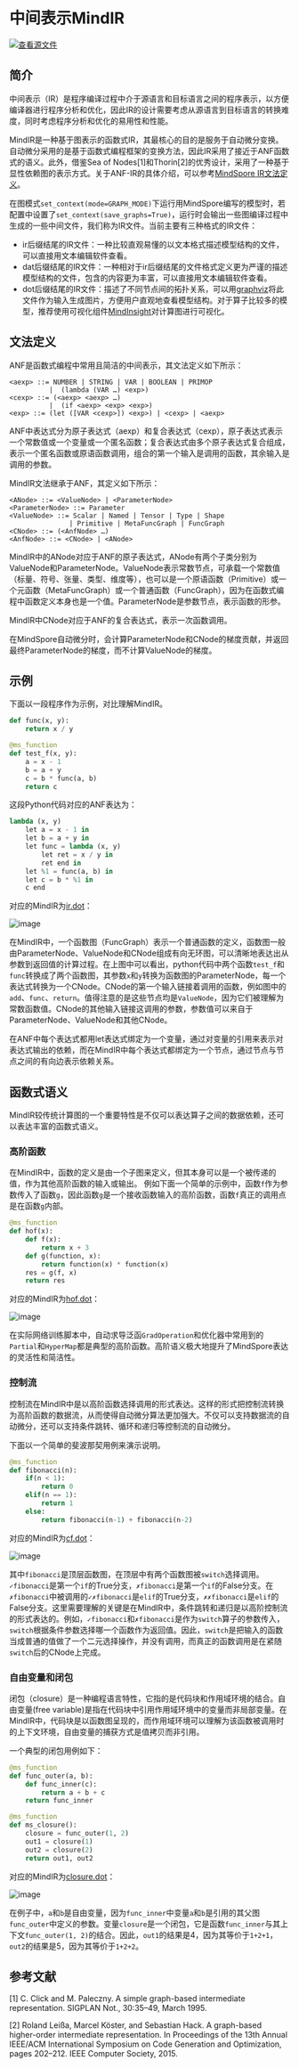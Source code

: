 # 中间表示MindIR

[![查看源文件](https://mindspore-website.obs.cn-north-4.myhuaweicloud.com/website-images/r1.9/resource/_static/logo_source.png)](https://gitee.com/mindspore/docs/blob/r1.9/docs/mindspore/source_zh_cn/design/mindir.md)

## 简介

中间表示（IR）是程序编译过程中介于源语言和目标语言之间的程序表示，以方便编译器进行程序分析和优化，因此IR的设计需要考虑从源语言到目标语言的转换难度，同时考虑程序分析和优化的易用性和性能。

MindIR是一种基于图表示的函数式IR，其最核心的目的是服务于自动微分变换。自动微分采用的是基于函数式编程框架的变换方法，因此IR采用了接近于ANF函数式的语义。此外，借鉴Sea of Nodes[1]和Thorin[2]的优秀设计，采用了一种基于显性依赖图的表示方式。关于ANF-IR的具体介绍，可以参考[MindSpore IR文法定义](https://www.mindspore.cn/docs/zh-CN/r1.9/design/mindir.html#文法定义)。

在图模式`set_context(mode=GRAPH_MODE)`下运行用MindSpore编写的模型时，若配置中设置了`set_context(save_graphs=True)`，运行时会输出一些图编译过程中生成的一些中间文件，我们称为IR文件。当前主要有三种格式的IR文件：

- ir后缀结尾的IR文件：一种比较直观易懂的以文本格式描述模型结构的文件，可以直接用文本编辑软件查看。
- dat后缀结尾的IR文件：一种相对于ir后缀结尾的文件格式定义更为严谨的描述模型结构的文件，包含的内容更为丰富，可以直接用文本编辑软件查看。
- dot后缀结尾的IR文件：描述了不同节点间的拓扑关系，可以用[graphviz](http://graphviz.org)将此文件作为输入生成图片，方便用户直观地查看模型结构。对于算子比较多的模型，推荐使用可视化组件[MindInsight](https://www.mindspore.cn/mindinsight/docs/zh-CN/r1.9/dashboard.html#计算图可视化)对计算图进行可视化。

## 文法定义

ANF是函数式编程中常用且简洁的中间表示，其文法定义如下所示：

```text
<aexp> ::= NUMBER | STRING | VAR | BOOLEAN | PRIMOP
          |  (lambda (VAR …) <exp>)
<cexp> ::= (<aexp> <aexp> …)
          |  (if <aexp> <exp> <exp>)
<exp> ::= (let ([VAR <cexp>]) <exp>) | <cexp> | <aexp>

```

ANF中表达式分为原子表达式（aexp）和复合表达式（cexp），原子表达式表示一个常数值或一个变量或一个匿名函数；复合表达式由多个原子表达式复合组成，表示一个匿名函数或原语函数调用，组合的第一个输入是调用的函数，其余输入是调用的参数。

MindIR文法继承于ANF，其定义如下所示：

```text
<ANode> ::= <ValueNode> | <ParameterNode>
<ParameterNode> ::= Parameter
<ValueNode> ::= Scalar | Named | Tensor | Type | Shape
               | Primitive | MetaFuncGraph | FuncGraph
<CNode> ::= (<AnfNode> …)
<AnfNode> ::= <CNode> | <ANode>
```

MindIR中的ANode对应于ANF的原子表达式，ANode有两个子类分别为ValueNode和ParameterNode。ValueNode表示常数节点，可承载一个常数值（标量、符号、张量、类型、维度等），也可以是一个原语函数（Primitive）或一个元函数（MetaFuncGraph）或一个普通函数（FuncGraph），因为在函数式编程中函数定义本身也是一个值。ParameterNode是参数节点，表示函数的形参。

MindIR中CNode对应于ANF的复合表达式，表示一次函数调用。

在MindSpore自动微分时，会计算ParameterNode和CNode的梯度贡献，并返回最终ParameterNode的梯度，而不计算ValueNode的梯度。

## 示例

下面以一段程序作为示例，对比理解MindIR。

```python
def func(x, y):
    return x / y

@ms_function
def test_f(x, y):
    a = x - 1
    b = a + y
    c = b * func(a, b)
    return c
```

这段Python代码对应的ANF表达为：

```python
lambda (x, y)
    let a = x - 1 in
    let b = a + y in
    let func = lambda (x, y)
        let ret = x / y in
        ret end in
    let %1 = func(a, b) in
    let c = b * %1 in
    c end
```

对应的MindIR为[ir.dot](https://gitee.com/mindspore/docs/blob/r1.9/docs/mindspore/source_zh_cn/design/images/ir/ir.dot)：

![image](./images/ir/ir.png)

在MindIR中，一个函数图（FuncGraph）表示一个普通函数的定义，函数图一般由ParameterNode、ValueNode和CNode组成有向无环图，可以清晰地表达出从参数到返回值的计算过程。在上图中可以看出，python代码中两个函数`test_f`和`func`转换成了两个函数图，其参数`x`和`y`转换为函数图的ParameterNode，每一个表达式转换为一个CNode。CNode的第一个输入链接着调用的函数，例如图中的`add`、`func`、`return`。值得注意的是这些节点均是`ValueNode`，因为它们被理解为常数函数值。CNode的其他输入链接这调用的参数，参数值可以来自于ParameterNode、ValueNode和其他CNode。

在ANF中每个表达式都用let表达式绑定为一个变量，通过对变量的引用来表示对表达式输出的依赖，而在MindIR中每个表达式都绑定为一个节点，通过节点与节点之间的有向边表示依赖关系。

## 函数式语义

MindIR较传统计算图的一个重要特性是不仅可以表达算子之间的数据依赖，还可以表达丰富的函数式语义。

### 高阶函数

在MindIR中，函数的定义是由一个子图来定义，但其本身可以是一个被传递的值，作为其他高阶函数的输入或输出。
例如下面一个简单的示例中，函数`f`作为参数传入了函数`g`，因此函数`g`是一个接收函数输入的高阶函数，函数`f`真正的调用点是在函数`g`内部。

```python
@ms_function
def hof(x):
    def f(x):
        return x + 3
    def g(function, x):
        return function(x) * function(x)
    res = g(f, x)
    return res
```

对应的MindIR为[hof.dot](https://gitee.com/mindspore/docs/blob/r1.9/docs/mindspore/source_zh_cn/design/images/ir/hof.dot)：

![image](./images/ir/hof.png)

在实际网络训练脚本中，自动求导泛函`GradOperation`和优化器中常用到的`Partial`和`HyperMap`都是典型的高阶函数。高阶语义极大地提升了MindSpore表达的灵活性和简洁性。

### 控制流

控制流在MindIR中是以高阶函数选择调用的形式表达。这样的形式把控制流转换为高阶函数的数据流，从而使得自动微分算法更加强大。不仅可以支持数据流的自动微分，还可以支持条件跳转、循环和递归等控制流的自动微分。

下面以一个简单的斐波那契用例来演示说明。

```python
@ms_function
def fibonacci(n):
    if(n < 1):
        return 0
    elif(n == 1):
        return 1
    else:
        return fibonacci(n-1) + fibonacci(n-2)
```

对应的MindIR为[cf.dot](https://gitee.com/mindspore/docs/blob/r1.9/docs/mindspore/source_zh_cn/design/images/ir/cf.dot)：

![image](./images/ir/cf.png)

其中`fibonacci`是顶层函数图，在顶层中有两个函数图被`switch`选择调用。`✓fibonacci`是第一个`if`的True分支，`✗fibonacci`是第一个`if`的False分支。在`✗fibonacci`中被调用的`✓✗fibonacci`是`elif`的True分支，`✗✗fibonacci`是`elif`的False分支。这里需要理解的关键是在MindIR中，条件跳转和递归是以高阶控制流的形式表达的。例如，`✓fibonacci`和`✗fibonacci`是作为`switch`算子的参数传入，`switch`根据条件参数选择哪一个函数作为返回值。因此，`switch`是把输入的函数当成普通的值做了一个二元选择操作，并没有调用，而真正的函数调用是在紧随`switch`后的CNode上完成。

### 自由变量和闭包

闭包（closure）是一种编程语言特性，它指的是代码块和作用域环境的结合。自由变量(free variable)是指在代码块中引用作用域环境中的变量而非局部变量。在MindIR中，代码块是以函数图呈现的，而作用域环境可以理解为该函数被调用时的上下文环境，自由变量的捕获方式是值拷贝而非引用。

一个典型的闭包用例如下：

```python
@ms_function
def func_outer(a, b):
    def func_inner(c):
        return a + b + c
    return func_inner

@ms_function
def ms_closure():
    closure = func_outer(1, 2)
    out1 = closure(1)
    out2 = closure(2)
    return out1, out2
```

对应的MindIR为[closure.dot](https://gitee.com/mindspore/docs/blob/r1.9/docs/mindspore/source_zh_cn/design/images/ir/closure.dot)：

![image](./images/ir/closure.png)

在例子中，`a`和`b`是自由变量，因为`func_inner`中变量`a`和`b`是引用的其父图`func_outer`中定义的参数。变量`closure`是一个闭包，它是函数`func_inner`与其上下文`func_outer(1, 2)`的结合。因此，`out1`的结果是4，因为其等价于`1+2+1`，`out2`的结果是5，因为其等价于`1+2+2`。

## 参考文献

[1] C. Click and M. Paleczny. A simple graph-based intermediate representation.
SIGPLAN Not., 30:35–49, March 1995.

[2] Roland Leißa, Marcel Köster, and Sebastian Hack. A graph-based higher-order intermediate
representation. In Proceedings of the 13th Annual IEEE/ACM International Symposium on
Code Generation and Optimization, pages 202–212. IEEE Computer Society, 2015.
